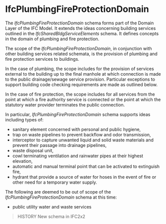 IfcPlumbingFireProtectionDomain
===============================

The _IfcPlumbingFireProtectionDomain_ schema forms part of the Domain Layer of the IFC Model. It extends the ideas concerning building services outlined in the _IfcSharedBldgServiceElements_ schema. It defines concepts in the domain of plumbing and fire protection.

The scope of the _IfcPlumbingFireProtectionDomain_, in conjunction with other building services related schemata, is the provision of plumbing and fire protection services to buildings.

In the case of plumbing, the scope includes for the provision of services external to the building up to the final manhole at which connection is made to the public drainage/sewage service provision. Particular exceptions to support building code checking requirements are made as outlined below.

In the case of fire protection, the scope includes for all services from the point at which a fire authority service is connected or the point at which the statutory water provider terminates the public connection.

In particular, _IfcPlumbingFireProtectionDomain_ schema supports ideas including types of:

* sanitary element concerned with personal and public hygiene,
* trap on waste pipelines to prevent backflow and odor transmission,
* interceptor to capture unwanted liquid and solid waste materials and prevent their passage into drainage pipelines,
* waste disposal unit,
* cowl terminating ventilation and rainwater pipes at their highest elevation,
* automatic and manual terminal point that can be activated to extinguish fire,
* hydrant that provide a source of water for hoses in the event of fire or other need for a temporary water supply.

The following are deemed to be out of scope of the _IfcPlumbingFireProtectionDomain_ schema at this time:

* public utility water and waste services

> HISTORY  New schema in IFC2x2

